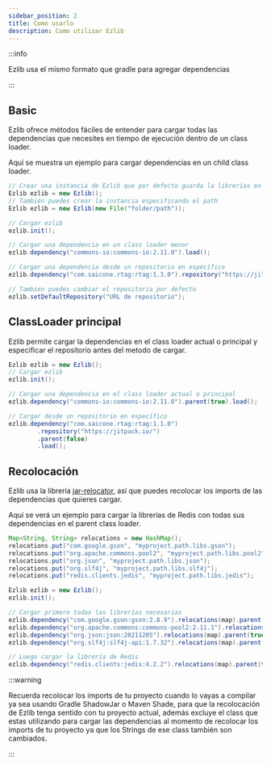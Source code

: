 ```yaml
---
sidebar_position: 2
title: Como usarlo
description: Como utilizar Ezlib
---
```


:::info

Ezlib usa el mismo formato que gradle para agregar dependencias

:::

## Basic

Ezlib ofrece métodos fáciles de entender para cargar todas las dependencias que necesites en tiempo de ejecución dentro de un class loader.

Aquí se muestra un ejemplo para cargar dependencias en un child class loader.

```java
// Crear una instancia de Ezlib que por defecto guarda la librerías en el path "folder"
Ezlib ezlib = new Ezlib();
// También puedes crear la instancia especificando el path
Ezlib ezlib = new Ezlib(new File("folder/path"));

// Cargar ezlib
ezlib.init();

// Cargar una dependencia en un class loader menor
ezlib.dependency("commons-io:commons-io:2.11.0").load();

// Cargar una dependencia desde un repositorio en específico
ezlib.dependency("com.saicone.rtag:rtag:1.3.0").repository("https://jitpack.io/").load();

// Tambien puedes cambiar el repositoria por defecto
ezlib.setDefaultRepository("URL de repositorio");
```

## ClassLoader principal

Ezlib permite cargar la dependencias en el class loader actual o principal y especificar el repositorio antes del metodo de cargar.

```java
Ezlib ezlib = new Ezlib();
// Cargar ezlib
ezlib.init();

// Cargar una dependencia en el class loader actual o principal
ezlib.dependency("commons-io:commons-io:2.11.0").parent(true).load();

// Cargar desde un repositorio en específico
ezlib.dependency("com.saicone.rtag:rtag:1.1.0")
        .repository("https://jitpack.io/")
        .parent(false)
        .load();
```

## Recolocación

Ezlib usa la librería [jar-relocator](https://github.com/lucko/jar-relocator), así que puedes recolocar los imports de las dependencias que quieres cargar.

Aquí se verá un ejemplo para cargar la librerías de Redis con todas sus dependencias en el parent class loader.

```java
Map<String, String> relocations = new HashMap();
relocations.put("com.google.gson", "myproject.path.libs.gson");
relocations.put("org.apache.commons.pool2", "myproject.path.libs.pool2");
relocations.put("org.json", "myproject.path.libs.json");
relocations.put("org.slf4j", "myproject.path.libs.slf4j");
relocations.put("redis.clients.jedis", "myproject.path.libs.jedis");

Ezlib ezlib = new Ezlib();
ezlib.init();

// Cargar primero todas las librerías necesarias
ezlib.dependency("com.google.gson:gson:2.8.9").relocations(map).parent(true).load();
ezlib.dependency("org.apache.commons:commons-pool2:2.11.1").relocations(map).parent(true).load();
ezlib.dependency("org.json:json:20211205").relocations(map).parent(true).load();
ezlib.dependency("org.slf4j:slf4j-api:1.7.32").relocations(map).parent(true).load();

// Luego cargar la librería de Redis
ezlib.dependency("redis.clients:jedis:4.2.2").relocations(map).parent(true).load();
```

:::warning

Recuerda recolocar los imports de tu proyecto cuando lo vayas a compilar ya sea usando Gradle ShadowJar o Maven Shade, para que la recolocación de Ezlib tenga sentido con tu proyecto actual, además excluye el class que estas utilizando para cargar las dependencias al momento de recolocar los imports de tu proyecto ya que los Strings de ese class también son cambiados.

:::
